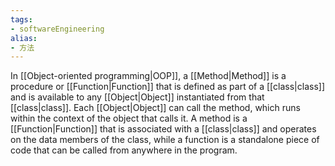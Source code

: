 ```yaml
---
tags:
- softwareEngineering 
alias:
- 方法
---
```

In [[Object-oriented programming|OOP]], a [[Method|Method]] is a procedure or [[Function|Function]]  that is defined as part of a [[class|class]] and is available to any [[Object|Object]] instantiated from that [[class|class]]. Each [[Object|Object]]  can call the method, which runs within the context of the object that calls it.
A method is a [[Function|Function]] that is associated with a [[class|class]] and operates on the data members of the class, while a function is a standalone piece of code that can be called from anywhere in the program.
